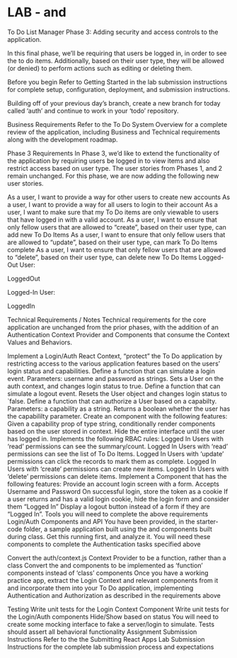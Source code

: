 # LAB - <Login /> and <Auth /> 

To Do List Manager Phase 3: Adding security and access controls to the application.

In this final phase, we’ll be requiring that users be logged in, in order to see the to do items. Additionally, based on their user type, they will be allowed (or denied) to perform actions such as editing or deleting them.

Before you begin
Refer to Getting Started in the lab submission instructions for complete setup, configuration, deployment, and submission instructions.

Building off of your previous day’s branch, create a new branch for today called ‘auth’ and continue to work in your ‘todo’ repository.

Business Requirements
Refer to the To Do System Overview for a complete review of the application, including Business and Technical requirements along with the development roadmap.

Phase 3 Requirements
In Phase 3, we’d like to extend the functionality of the application by requiring users be logged in to view items and also restrict access based on user type. The user stories from Phases 1, and 2 remain unchanged. For this phase, we are now adding the following new user stories.

As a user, I want to provide a way for other users to create new accounts
As a user, I want to provide a way for all users to login to their account
As a user, I want to make sure that my To Do items are only viewable to users that have logged in with a valid account.
As a user, I want to ensure that only fellow users that are allowed to “create”, based on their user type, can add new To Do Items
As a user, I want to ensure that only fellow users that are allowed to “update”, based on their user type, can mark To Do Items complete
As a user, I want to ensure that only fellow users that are allowed to “delete”, based on their user type, can delete new To Do Items
Logged-Out User:

LoggedOut

Logged-In User:

LoggedIn

Technical Requirements / Notes
Technical requirements for the core application are unchanged from the prior phases, with the addition of an Authentication Context Provider and Components that consume the Context Values and Behaviors.

Implement a Login/Auth React Context, “protect” the To Do application by restricting access to the various application features based on the users’ login status and capabilities.
Define a function that can simulate a login event.
Parameters: username and password as strings.
Sets a User on the auth context, and changes login status to true.
Define a function that can simulate a logout event.
Resets the User object and changes login status to `false.
Define a function that can authorize a User based on a capabilty.
Parameters: a capability as a string.
Returns a boolean whether the user has the capabililty parameter.
Create an <Auth /> component with the following features:
Given a capability prop of type string, conditionally render components based on the user stored in context.
Hide the entire interface until the user has logged in.
Implements the following RBAC rules:
Logged In Users with ‘read’ permissions can see the summary/count.
Logged In Users with ‘read’ permissions can see the list of To Do Items.
Logged In Users with ‘update’ permissions can click the records to mark them as complete.
Logged In Users with ‘create’ permissions can create new items.
Logged In Users with ‘delete’ permissions can delete items.
Implement a <Login /> Component that has the following features:
Provide an account login screen with a form.
Accepts Username and Password
On successful login, store the token as a cookie
If a user returns and has a valid login cookie, hide the login form and consider them “Logged In”
Display a logout button instead of a form if they are “Logged In”.
Tools you will need to complete the above requirements
Login/Auth Components and API
You have been provided, in the starter-code folder, a sample application built using the <Login /> and <Auth /> components built during class. Get this running first, and analyze it. You will need these components to complete the Authentication tasks specified above

Convert the auth/context.js Context Provider to be a function, rather than a class
Convert the <Login />and<Auth /> components to be implemented as ‘function’ components instead of ‘class’ components
Once you have a working practice app, extract the Login Context and relevant components from it and incorporate them into your To Do application, implementing Authentication and Authorization as described in the requirements above

Testing
Write unit tests for the Login Context Component
Write unit tests for the Login/Auth components
Hide/Show based on status
You will need to create some mocking interface to fake a server/login to simulate.
Tests should assert all behavioral functionality
Assignment Submission Instructions
Refer to the the Submitting React Apps Lab Submission Instructions for the complete lab submission process and expectations
